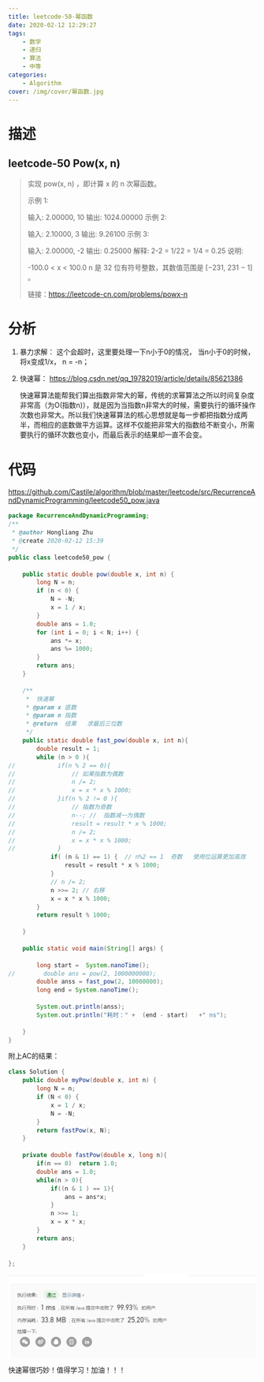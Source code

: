 ```yaml
---
title: leetcode-50-幂函数
date: 2020-02-12 12:29:27
tags:
	- 数学
	- 递归
	- 算法
	- 中等
categories:
	- Algorithm
cover: /img/cover/幂函数.jpg
---
```


# 描述

## leetcode-50 Pow(x, n)

> 实现 pow(x, n) ，即计算 x 的 n 次幂函数。
>
> 示例 1:
>
> 输入: 2.00000, 10
> 输出: 1024.00000
> 示例 2:
>
> 输入: 2.10000, 3
> 输出: 9.26100
> 示例 3:
>
> 输入: 2.00000, -2
> 输出: 0.25000
> 解释: 2-2 = 1/22 = 1/4 = 0.25
> 说明:
>
> -100.0 < x < 100.0
> n 是 32 位有符号整数，其数值范围是 [−231, 231 − 1] 。
>
> 链接：https://leetcode-cn.com/problems/powx-n

# 分析

1. 暴力求解： 这个会超时，这里要处理一下n小于0的情况， 当n小于0的时候，将x变成1/x， n = -n； 

2. 快速幂： https://blog.csdn.net/qq_19782019/article/details/85621386 

   ​		快速幂算法能帮我们算出指数非常大的幂，传统的求幂算法之所以时间复杂度非常高（为O(指数n)），就是因为当指数n非常大的时候，需要执行的循环操作次数也非常大。所以我们快速幂算法的核心思想就是每一步都把指数分成两半，而相应的底数做平方运算。这样不仅能把非常大的指数给不断变小，所需要执行的循环次数也变小，而最后表示的结果却一直不会变。

# 代码

 https://github.com/Castile/algorithm/blob/master/leetcode/src/RecurrenceAndDynamicProgramming/leetcode50_pow.java 

```java
package RecurrenceAndDynamicProgramming;
/**
 * @author Hongliang Zhu
 * @create 2020-02-12 15:39
 */
public class leetcode50_pow {

    public static double pow(double x, int n) {
        long N = n;
        if (n < 0) {
            N = -N;
            x = 1 / x;
        }
        double ans = 1.0;
        for (int i = 0; i < N; i++) {
            ans *= x;
            ans %= 1000;
        }
        return ans;
    }

    /**
     *  快速幂
     * @param x 底数
     * @param n 指数
     * @return  结果   求最后三位数
     */
    public static double fast_pow(double x, int n){
        double result = 1;
        while (n > 0 ){
//            if(n % 2 == 0){
//                // 如果指数为偶数
//                n /= 2;
//                x = x * x % 1000;
//            }if(n % 2 != 0 ){
//                // 指数为奇数
//                n--; //  指数减一为偶数
//                result = result * x % 1000;
//                n /= 2;
//                x = x * x % 1000;
//            }
            if( (n & 1) == 1) {  // n%2 == 1  奇数   使用位运算更加高效
                result = result * x % 1000;
            }
            // n /= 2;
            n >>= 2; // 右移
            x = x * x % 1000;
        }
        return result % 1000;

    }

    public static void main(String[] args) {

        long start =  System.nanoTime();
//        double ans = pow(2, 1000000000);
        double anss = fast_pow(2, 10000000);
        long end = System.nanoTime();

        System.out.println(anss);
        System.out.println("耗时：" +  (end - start)   +" ns");

    }
}

```

附上AC的结果：

```java
class Solution {
    public double myPow(double x, int n) {
        long N = n;
        if (N < 0) {
            x = 1 / x;
            N = -N;
        }
        return fastPow(x, N);
    }

    private double fastPow(double x, long n){
        if(n == 0)  return 1.0;
        double ans = 1.0;
        while(n > 0){
            if((n & 1 ) == 1){
                ans = ans*x;
            }
            n >>= 1;
            x = x * x;
        }
        return ans;
    }

};

```

<img src="leetcode-50-幂函数/1581498031170.png" alt="1581498031170" style="zoom:80%;" align='center'/>

快速幂很巧妙！值得学习！加油！！！

